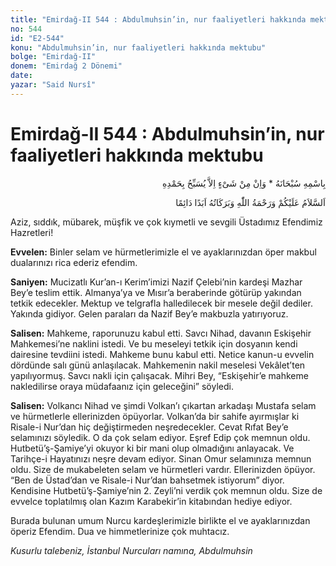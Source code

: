 ```yaml
---
title: "Emirdağ-II 544 : Abdulmuhsin’in, nur faaliyetleri hakkında mektubu"
no: 544
id: "E2-544"
konu: "Abdulmuhsin’in, nur faaliyetleri hakkında mektubu"
bolge: "Emirdağ-II"
donem: "Emirdağ 2 Dönemi"
date: 
yazar: "Said Nursî"
---
```


# Emirdağ-II 544 : Abdulmuhsin’in, nur faaliyetleri hakkında mektubu

<p class="arabic" dir="rtl" title="Meal: “Subhân Allah’ın adıyla” * “Hiçbir şey yoktur ki O'nu hamd ile tesbih etmesin” [İsrâ 17:44]">بِاسْمِهِ سُبْحَانَهُ * وَاِنْ مِنْ شَىْءٍ اِلاَّ يُسَبِّحُ بِحَمْدِهِ</p>

<p class="arabic" dir="rtl" title="Meal: “Allah’ın selâmı, rahmeti ve bereketleri, ebedî ve dâimî olarak üzerinize olsun.”">اَلسَّلاَمُ عَلَيْكُمْ وَرَحْمَةُ اللّٰهِ وَبَرَكَاتُهُ اَبَدًا دَائِمًا</p>

Aziz, sıddık, mübarek, müşfik ve çok kıymetli ve sevgili Üstadımız Efendimiz Hazretleri!

**Evvelen:** Binler selam ve hürmetlerimizle el ve ayaklarınızdan öper makbul dualarınızı rica ederiz efendim.

**Saniyen:** Mucizatlı Kur’an-ı Kerim’imizi Nazif Çelebi’nin kardeşi Mazhar Bey’e teslim ettik. Almanya’ya ve Mısır’a beraberinde götürüp yakından tetkik edecekler. Mektup ve telgrafla halledilecek bir mesele değil dediler. Yakında gidiyor. Gelen paraları da Nazif Bey’e makbuzla yatırıyoruz.

**Salisen:** Mahkeme, raporunuzu kabul etti. Savcı Nihad, davanın Eskişehir Mahkemesi’ne naklini istedi. Ve bu meseleyi tetkik için dosyanın kendi dairesine tevdiini istedi. Mahkeme bunu kabul etti. Netice kanun-u evvelin dördünde salı günü anlaşılacak. Mahkemenin nakil meselesi Vekâlet’ten yapılıyormuş. Savcı nakli için çalışacak. Mihri Bey, “Eskişehir’e mahkeme nakledilirse oraya müdafaanız için geleceğini” söyledi.

**Salisen:** Volkancı Nihad ve şimdi Volkan’ı çıkartan arkadaşı Mustafa selam ve hürmetlerle ellerinizden öpüyorlar. Volkan’da bir sahife ayırmışlar ki Risale-i Nur’dan hiç değiştirmeden neşredecekler. Cevat Rıfat Bey’e selamınızı söyledik. O da çok selam ediyor. Eşref Edip çok memnun oldu. Hutbetü’ş-Şamiye’yi okuyor ki bir mani olup olmadığını anlayacak. Ve Tarihçe-i Hayatınızı neşre devam ediyor. Sinan Omur selamınıza memnun oldu. Size de mukabeleten selam ve hürmetleri vardır. Ellerinizden öpüyor. “Ben de Üstad’dan ve Risale-i Nur’dan bahsetmek istiyorum” diyor. Kendisine Hutbetü’ş-Şamiye’nin 2. Zeyli’ni verdik çok memnun oldu. Size de evvelce toplatılmış olan Kazım Karabekir’in kitabından hediye ediyor.

Burada bulunan umum Nurcu kardeşlerimizle birlikte el ve ayaklarınızdan öperiz Efendim. Dua ve himmetlerinize çok muhtacız.

*Kusurlu talebeniz,*
*İstanbul Nurcuları namına,*
*Abdulmuhsin*
